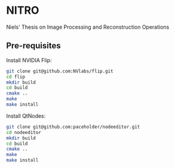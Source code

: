 # NITRO

Niels' Thesis on Image Processing and Reconstruction Operations


## Pre-requisites

Install NVIDIA Flip:

```sh
git clone git@github.com:NVlabs/flip.git
cd flip
mkdir build
cd build
cmake ..
make
make install
```

Install QtNodes:

```sh
git clone git@github.com:paceholder/nodeeditor.git
cd nodeeditor
mkdir build
cd build
cmake ..
make
make install
```
